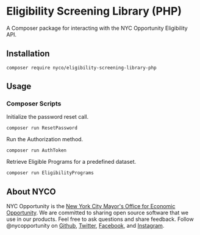 # Eligibility Screening Library (PHP)
A Composer package for interacting with the NYC Opportunity Eligibility API.

## Installation

    composer require nyco/eligibility-screening-library-php

## Usage

### Composer Scripts

Initialize the password reset call.

    composer run ResetPassword

Run the Authorization method.

    composer run AuthToken

Retrieve Eligible Programs for a predefined dataset.

    composer run EligibilityPrograms

## About NYCO

NYC Opportunity is the [New York City Mayor's Office for Economic Opportunity](http://nyc.gov/opportunity). We are committed to sharing open source software that we use in our products. Feel free to ask questions and share feedback. Follow @nycopportunity on [Github](https://github.com/orgs/CityOfNewYork/teams/nycopportunity), [Twitter](https://twitter.com/nycopportunity), [Facebook](https://www.facebook.com/NYCOpportunity/), and [Instagram](https://www.instagram.com/nycopportunity/).
